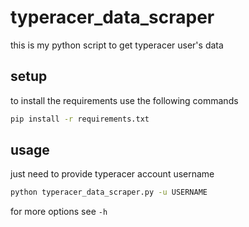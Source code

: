 # typeracer_data_scraper
 this is my python script to get typeracer user's data

## setup
to install the requirements use the following commands
```bash
pip install -r requirements.txt
```

## usage
just need to provide typeracer account username
```bash
python typeracer_data_scraper.py -u USERNAME
```

for more options see `-h`